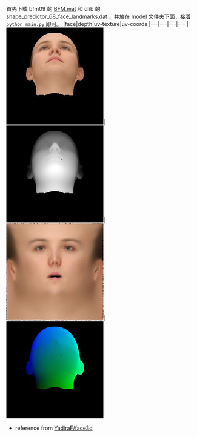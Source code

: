 
首先下载 bfm09 的 [BFM.mat](https://github.com/YunYang1994/OpenWork/releases/download/v1.0/BFM.mat) 和 dlib 的 [shape_predictor_68_face_landmarks.dat
](https://github.com/YunYang1994/OpenWork/releases/download/v1.0/shape_predictor_68_face_landmarks.dat)，并放在 [model](./model) 文件夹下面，接着 `python main.py` 即可。
|face|depth|uv-texture|uv-coords
|---|---|---|---
|![image](data/mean_face_up_45.jpg)|![image](data/depth_image.jpg)|![image](data/uv_texture_map.jpg)|![image](data/uv_coords_image.jpg)

- reference from [YadiraF/face3d](https://github.com/YadiraF/face3d)
